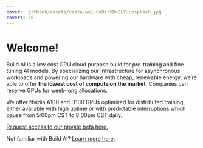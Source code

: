 ```yaml
---
cover: .gitbook/assets/vista-wei-0eDlr5DvZLY-unsplash.jpg
coverY: 38
---
```


# Welcome!

Build AI is a low cost GPU cloud purpose build for pre-training and fine tuning AI models. By specializing our infrastructure for asynchronous workloads and powering our hardware with cheap, renewable energy, we’re able to offer **the lowest cost of compute on the market**. Companies can reserve GPUs for week-long allocations.

We offer Nvidia A100 and H100 GPUs optimized for distributed training, either available with high uptime or with predictable interruptions which pause from 5:00pm CST to 8:00pm CST daily.

[Request access to our private beta here.](https://hrvsen390v8.typeform.com/to/NsMlxksc?utm\_source=docs)

Not familiar with Build AI? [Learn more here](https://trybuild.ai).
